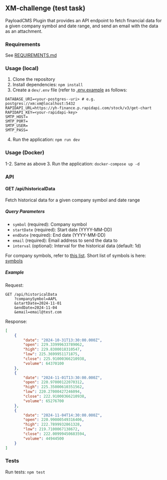 ## XM-challenge (test task)

PayloadCMS Plugin that provides an API endpoint to fetch financial data for a given company symbol and date range, and send an email with the data as an attachment. 
 
### Requirements
See [REQUIREMENTS.md](REQUIREMENTS.md)

### Usage (local)
1. Clone the repository
2. Install dependencies: `npm install`
3. Create a `dev/.env` file (refer to [.env.example](.env.example) as follows:
```
DATABASE_URI=<your-postgres--uri> # e.g. postgres://xm:xm@localhost:5432
RAPIDAPI_URL=https://yh-finance.p.rapidapi.com/stock/v3/get-chart
RAPIDAPI_KEY=<your-rapidapi-key>
SMTP_HOST=
SMTP_PORT=
SMTP_USER=
SMTP_PASS=
```
4. Run the application: `npm run dev`

### Usage (Docker)
1-2. Same as above
3. Run the application: `docker-compose up -d`

### API

#### GET /api/historicalData
Fetch historical data for a given company symbol and date range

##### Query Parameters
- `symbol` (required): Company symbol
- `startDate` (required): Start date (YYYY-MM-DD)
- `endDate` (required): End date (YYYY-MM-DD)
- `email` (required): Email address to send the data to
- `interval` (optional): Interval for the historical data (default: 1d)

For company symbols, refer to [this list](https://pkgstore.datahub.io/core/nasdaq-listings/nasdaq-listed_json/data/a5bc7580d6176d60ac0b2142ca8d7df6/nasdaq-listed_json.json).
Short list of symbols is here: [symbols](/src/validators/validSymbols.json)

##### Example
Request:
```
GET /api/historicalData
    ?companySymbol=AAPL
    &startDate=2024-11-01
    &endDate=2024-11-04
    &email=email@test.com
```
Response:
```json
[
    {
        "date": "2024-10-31T13:30:00.000Z",
        "open": 229.33999633789062,
        "high": 229.8300018310547,
        "low": 225.3699951171875,
        "close": 225.91000366210938,
        "volume": 64370100
    },
    {
        "date": "2024-11-01T13:30:00.000Z",
        "open": 220.97000122070312,
        "high": 225.35000610351562,
        "low": 220.27000427246094,
        "close": 222.91000366210938,
        "volume": 65276700
    },
    {
        "date": "2024-11-04T14:30:00.000Z",
        "open": 220.99000549316406,
        "high": 222.7899932861328,
        "low": 219.7100067138672,
        "close": 222.00999450683594,
        "volume": 44944500
    }
]
```

### Tests
Run tests: `npm test`
